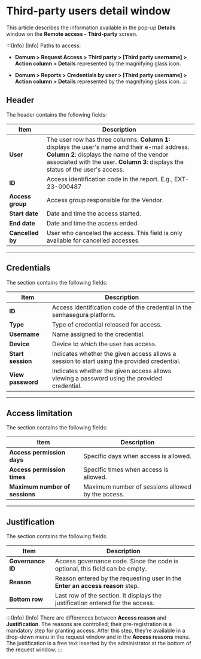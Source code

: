 # Third-party users detail window

This article describes the information available in the pop-up **Details** window on the **Remote access - Third-party** screen.

:::(Info) (Info)
Paths to access:

* **Domum > Request Access > Third party > [Third party username] > Action column > Details** represented by the magnifying glass icon.

* **Domum > Reports > Credentials by user > [Third party username] > Action column > Details** represented by the magnifying glass icon.
:::

## Header
The header contains the following fields:

| Item | Description |
| --- | --- |
| **User** | The user row has three columns: **Column 1:** displays the user's name and their e-mail address. **Column 2**: displays the name of the vendor associated with the user. **Column 3**: displays the status of the user's access.|
| **ID** | Access identification code in the report. E.g., EXT-23-000487 |
| **Access group** | Access group responsible for the Vendor. |
| **Start date** | Date and time the access started. |
| **End date** | Date and time the access ended. |
| **Cancelled by** | User who canceled the access. This field is only available for cancelled accesses. |

---
## Credentials 
The section contains the following fields:


| Item | Description |
| --- | --- |
| **ID** | Access identification code of the credential in the senhasegura platform. |
| **Type** | Type of credential released for access. |
| **Username** | Name assigned to the credential. |
| **Device** | Device to which the user has access. |
| **Start session** | Indicates whether the given access allows a session to start using the provided credential. |
| **View password** | Indicates whether the given access allows viewing a password using the provided credential. |

---
## Access limitation 
The section contains the following fields:


| Item | Description |
| --- | --- |
| **Access permission days** | Specific days when access is allowed. |
| **Access permission times** | Specific times when access is allowed. |
| **Maximum number of sessions** | Maximum number of sessions allowed by the access. |

---

## Justification 
The section contains the following fields:


| Item | Description |
| --- | --- |
| **Governance ID** | Access governance code. Since the code is optional, this field can be empty. |
| **Reason** | Reason entered by the requesting user in the **Enter an access reason** step. |
| **Bottom row** | Last row of the section. It displays the justification entered for the access. |

:::(Info) (Info)
There are differences between **Access reason** and **Justification**. The reasons are controlled; their pre-registration is a mandatory step for granting access. After this step, they’re available in a drop-down menu in the request window and in the **Access reasons** menu. The justification is a free text inserted by the administrator at the bottom of the request window.
:::